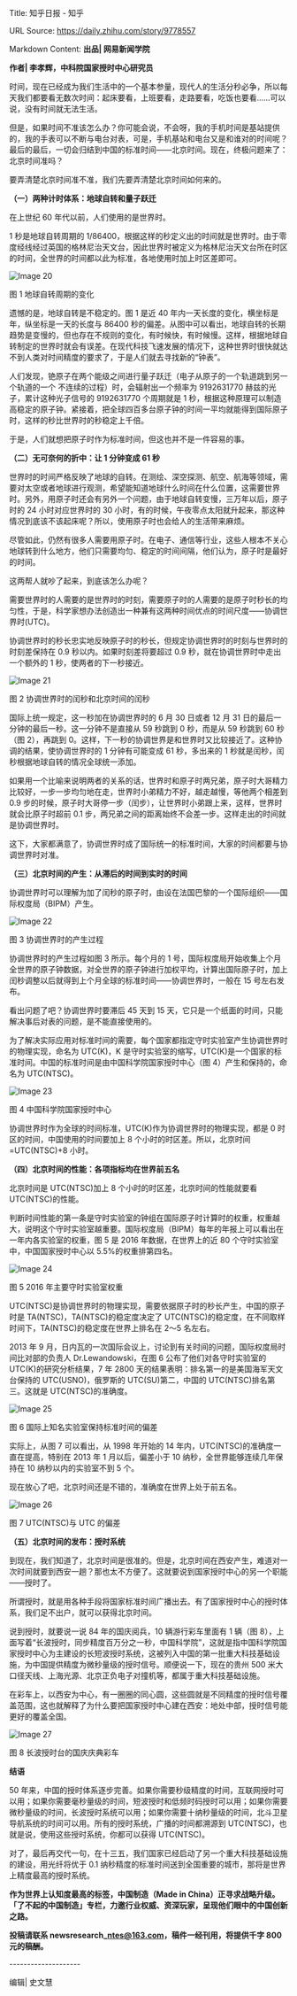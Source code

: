 Title: 知乎日报 - 知乎

URL Source: https://daily.zhihu.com/story/9778557

Markdown Content:
**出品| 网易新闻学院**

**作者| 李孝辉，中科院国家授时中心研究员**

时间，现在已经成为我们生活中的一个基本参量，现代人的生活分秒必争，所以每天我们都要看无数次时间：起床要看，上班要看，走路要看，吃饭也要看……可以说，没有时间就无法生活。

但是，如果时间不准该怎么办？你可能会说，不会呀，我的手机时间是基站提供的，我的手表可以不断与电台对表，可是，手机基站和电台又是和谁对的时间呢？最后的最后，一切会归结到中国的标准时间——北京时间。现在，终极问题来了：北京时间准吗？

要弄清楚北京时间准不准，我们先要弄清楚北京时间如何来的。

**（一）两种计时体系：地球自转和量子跃迁**

在上世纪 60 年代以前，人们使用的是世界时。

1 秒是地球自转周期的 1/86400，根据这样的秒定义出的时间就是世界时。由于零度经线经过英国的格林尼治天文台，因此世界时被定义为格林尼治天文台所在时区的时间，全世界的时间都以此为标准，各地使用时加上时区差即可。

![Image 20](https://pic3.zhimg.com/v2-66ebb80a6457e6a5828b51edf69e7b1e_1440w.jpg)

图 1 地球自转周期的变化

遗憾的是，地球自转是不稳定的。图 1 是近 40 年内一天长度的变化，横坐标是年，纵坐标是一天的长度与 86400 秒的偏差。从图中可以看出，地球自转的长期趋势是变慢的，但也存在不规则的变化，有时候快，有时候慢。这样，根据地球自转制定的世界时就会有误差。在现代科技飞速发展的情况下，这种世界时很快就达不到人类对时间精度的要求了，于是人们就去寻找新的“钟表”。

人们发现，铯原子在两个能级之间进行量子跃迁（电子从原子的一个轨道跳到另一个轨道的一个 不连续的过程）时，会辐射出一个频率为 9192631770 赫兹的光子，累计这种光子信号的 9192631770 个周期就是 1 秒，根据这种原理可以制造高稳定的原子钟。紧接着，把全球四百多台原子钟的时间一平均就能得到国际原子时，这样的秒比世界时的秒稳定上千倍。

于是，人们就想把原子时作为标准时间，但这也并不是一件容易的事。

**（二）无可奈何的折中：让 1 分钟变成 61 秒**

世界时的时间严格反映了地球的自转。在测绘、深空探测、航空、航海等领域，需要对太空或者地球进行观测，希望能知道地球什么时间在什么位置，这需要世界时。另外，用原子时还会有另外一个问题，由于地球自转变慢，三万年以后，原子时的 24 小时对应世界时的 30 小时，有的时候，午夜零点太阳就升起来，那这种情况到底该不该起床呢？所以，使用原子时也会给人的生活带来麻烦。

尽管如此，仍然有很多人需要用原子时。在电子、通信等行业，这些人根本不关心地球转到什么地方，他们只需要均匀、稳定的时间间隔，他们认为，原子时是最好的时间。

这两帮人就吵了起来，到底该怎么办呢？

需要世界时的人需要的是世界时的时刻，需要原子时的人需要的是原子时秒长的均匀性，于是，科学家想办法创造出一种兼有这两种时间优点的时间尺度——协调世界时(UTC)。

协调世界时的秒长忠实地反映原子时的秒长，但规定协调世界时的时刻与世界时的时刻差保持在 0.9 秒以内。如果时刻差将要超过 0.9 秒，就在协调世界时中走出一个额外的 1 秒，使两者的下一秒接近。

![Image 21](https://pic2.zhimg.com/v2-3dc40d29099b20451861a67d3782f0bf_1440w.jpg)

图 2 协调世界时的闰秒和北京时间的闰秒

国际上统一规定，这一秒加在协调世界时的 6 月 30 日或者 12 月 31 日的最后一分钟的最后一秒。这一分钟不是直接从 59 秒跳到 0 秒，而是从 59 秒跳到 60 秒（图 2），再跳到 0。这样，下一秒的协调世界是和世界时又比较接近了。这种协调的结果，使协调世界时的 1 分钟有可能变成 61 秒，多出来的 1 秒就是闰秒，闰秒根据地球自转的情况全球统一添加。

如果用一个比喻来说明两者的关系的话，世界时和原子时两兄弟，原子时大哥精力比较好，一步一步均匀地在走，世界时小弟精力不好，越走越慢，等他两个相差到 0.9 步的时候，原子时大哥停一步（闰步），让世界时小弟跟上来，这样，世界时就会比原子时超前 0.1 步，两兄弟之间的距离始终不会差一步。这样走出的时间就是协调世界时。

这下，大家都满意了，协调世界时成了国际统一的标准时间，大家的时间都要与协调世界时对准。

**（三）北京时间的产生：从滞后的时间到实时的时间**

协调世界时可以理解为加了闰秒的原子时，由设在法国巴黎的一个国际组织——国际权度局（BIPM）产生。

![Image 22](https://pic4.zhimg.com/v2-bd60476390250e8233da8a81b87bb677_1440w.jpg)

图 3 协调世界时的产生过程

协调世界时的产生过程如图 3 所示。每个月的 1 号，国际权度局开始收集上个月全世界的原子钟数据，对全世界的原子钟进行加权平均，计算出国际原子时，加上闰秒调整以后就得到上个月全球的标准时间——协调世界时，一般在 15 号左右发布。

看出问题了吧？协调世界时要滞后 45 天到 15 天，它只是一个纸面的时间，只能解决事后对表的问题，是不能直接使用的。

为了解决实际应用对标准时间的需要，每个国家都指定守时实验室产生协调世界时的物理实现，命名为 UTC(K)，K 是守时实验室的缩写，UTC(K)是一个国家的标准时间。中国的标准时间是由中国科学院国家授时中心（图 4）产生和保持的，命名为 UTC(NTSC)。

![Image 23](https://pic1.zhimg.com/v2-ad8be2704cc61f0ffe4f70a7c7a6f13e_1440w.jpg)

图 4 中国科学院国家授时中心

协调世界时作为全球的时间标准，UTC(K)作为协调世界时的物理实现，都是 0 时区的时间，中国使用的时间要加上 8 个小时的时区差。所以，北京时间=UTC(NTSC)+8 小时。

**（四）北京时间的性能：各项指标均在世界前五名**

北京时间是 UTC(NTSC)加上 8 个小时的时区差，北京时间的性能就要看 UTC(NTSC)的性能。

判断时间性能的第一条是守时实验室的钟组在国际原子时计算时的权重，权重越大，说明这个守时实验室越重要。国际权度局（BIPM）每年的年报上可以看出在一年内各实验室的权重，图 5 是 2016 年数据，在世界上的近 80 个守时实验室中，中国国家授时中心以 5.5%的权重排第四名。

![Image 24](https://pica.zhimg.com/v2-02b329a2a474b95abd1e7a1cd801d956_1440w.jpg)

图 5 2016 年主要守时实验室权重

UTC(NTSC)是协调世界时的物理实现，需要依据原子时的秒长产生，中国的原子时是 TA(NTSC)，TA(NTSC)的稳定度决定了 UTC(NTSC)的稳定度，在不同取样时间下，TA(NTSC)的稳定度在世界上排名在 2～5 名左右。

2013 年 9 月，日内瓦的一次国际会议上，讨论到有关时间的问题，国际权度局时间比对部的负责人 Dr.Lewandowski，在图 6 公布了他们对各守时实验室的 UTC(K)的研究分析结果，7 年 2800 天的结果表明：排名第一的是美国海军天文台保持的 UTC(USNO)，俄罗斯的 UTC(SU)第二，中国的 UTC(NTSC)排名第三。这就是 UTC(NTSC)的准确度。

![Image 25](https://pic2.zhimg.com/v2-f24b3a357d99bac845ac716eb2fc18fd_1440w.jpg)

图 6 国际上知名实验室保持标准时间的偏差

实际上，从图 7 可以看出，从 1998 年开始的 14 年内，UTC(NTSC)的准确度一直在提高，特别在 2013 年 1 月以后，偏差小于 10 纳秒，全世界能够连续几年保持在 10 纳秒以内的实验室不到 5 个。

现在放心了吧，北京时间还是不错的，准确度在世界上处于前五名。

![Image 26](https://pic1.zhimg.com/v2-53549cba3f30aa4bfe556f6059e3370e_1440w.jpg)

图 7 UTC(NTSC)与 UTC 的偏差

**（五）北京时间的发布：授时系统**

到现在，我们知道了，北京时间是很准的。但是，北京时间在西安产生，难道对一次时间就要到西安一趟？那也太不方便了。这就要说到国家授时中心的另一个职能——授时了。

所谓授时，就是用各种手段将国家标准时间广播出去。有了国家授时中心的授时体系，我们足不出户，就可以获得北京时间。

说到授时，就要说一说 84 年的国庆阅兵，10 辆游行彩车里面有 1 辆（图 8），上面写着“长波授时，同步精度百万分之一秒，中国科学院”，这就是指中国科学院国家授时中心为主建设的长短波授时系统，这被列入中国的第一批重大科技基础设施，为中国提供精度为微秒量级的授时信号。顺便说一下，现在的贵州 500 米大口径天线、上海光源、北京正负电子对撞机等，都属于重大科技基础设施。

在彩车上，以西安为中心，有一圈圈的同心圆，这些圆就是不同精度的授时信号覆盖范围，这也就解释了为什么要把国家授时中心建在西安：地处中部，授时信号能更好的覆盖全国。

![Image 27](https://pic3.zhimg.com/v2-86c6ccf6f85607be33b02fbff39b9b58_1440w.jpg)

图 8 长波授时台的国庆庆典彩车

**结语**

50 年来，中国的授时体系逐步完善。如果你需要秒级精度的时间，互联网授时可以用；如果你需要毫秒量级的时间，短波授时和低频时码授时可以用；如果你需要微秒量级的时间，长波授时系统可以用；如果你需要十纳秒量级的时间，北斗卫星导航系统的时间可以用。所有的授时系统，广播的时间都溯源到 UTC(NTSC)，也就是说，使用这些授时系统，你都可以获得 UTC(NTSC)。

对了，最后再交代一句，在十三五，我们国家已经启动了另一个重大科技基础设施的建设，用光纤将优于 0.1 纳秒精度的标准时间送到全国重要的城市，那将是世界上精度最高的授时系统。

**作为世界上认知度最高的标签，中国制造（Made in China）正寻求战略升级。「了不起的中国制造」专栏，力邀行业权威、资深玩家，呈现他们眼中的中国创新之路。**

**投稿请联系 newsresearch\_ntes@163.com，稿件一经刊用，将提供千字 800 元的稿酬。**

\--------------------

编辑| 史文慧
